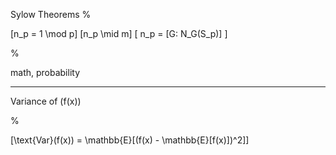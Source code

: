 Sylow Theorems
%

\[n_p = 1 \mod p\]
\[n_p \mid m\]
\[ n_p = [G: N_G(S_p)] \]

%

math, probability

---

Variance of \(f(x)\)

%

\[\text{Var}(f(x)) = \mathbb{E}[(f(x) - \mathbb{E}[f(x)])^2]\]
